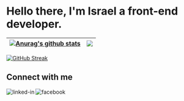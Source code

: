 # Hello there, I'm Israel a front-end developer.
<!-- <p align=left> <img src=https://komarev.com/ghpvc/?username=Cradoe alt=Cradoe /> </p> -->

| <a href="https://github.com/trend87/github-readme-stats"><img align="center" src="https://github-readme-stats.vercel.app/api?username=trend87&show_icons=true&include_all_commits=true&theme=aura&hide_border=true" alt="Anurag's github stats" /></a> | <a href="https://github.com/trend87/github-readme-stats"><img align="center" src="https://github-readme-stats.vercel.app/api/top-langs/?username=trend87&layout=compact&theme=aura&hide_border=true" /></a> |
| ------------- | ------------- |

[![GitHub Streak](http://github-readme-streak-stats.herokuapp.com?user=trend87&theme=tokyonight&date_format=M%20j%5B%2C%20Y%5D)](https://git.io/streak-stats)

## Connect with me

[<img align="left" alt="linked-in" src="https://img.shields.io/badge/linkedin-%230077B5.svg?&style=for-the-badge&logo=linkedin&logoColor=white" />](https://https://www.linkedin.com/in/israel-robert/)
[<img align="left" alt="facebook" src="https://img.shields.io/badge/facebook-%231877F2.svg?&style=for-the-badge&logo=facebook&logoColor=white" />](https://web.facebook.com/israel.effiongrobert/)

